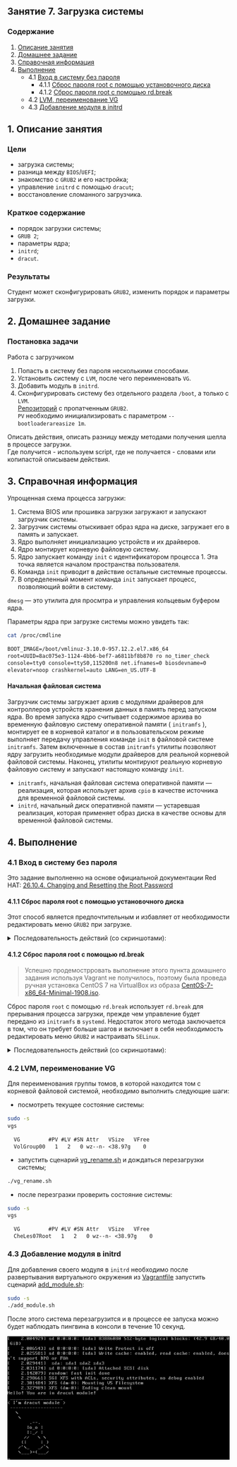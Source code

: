 ## Занятие 7. Загрузка системы  
### Содержание
1. [Описание занятия](#description)  
2. [Домашнее задание](#homework)  
3. [Справочная информация](#info)  
4. [Выполнение](#exec)  
    - 4.1 [Вход в систему без пароля](#nopass)  
        - 4.1.1 [Сброс пароля root с помощью установочного диска](#bootcd)  
        - 4.1.2 [Сброс пароля root с помощью rd.break](#rdbreak)  
    - 4.2 [LVM, переименование VG](#lvm)
    - 4.3 [Добавление модуля в initrd](#initrd)   

## 1. Описание занятия <a name="description"></a>
### Цели
- загрузка системы;  
- разница между `BIOS`/`UEFI`;  
- знакомство с `GRUB2` и его настройка;    
- управление `initrd` с помощью `dracut`;  
- восстановление сломанного загрузчика.  

### Краткое содержание    
- порядок загрузки системы;  
- `GRUB 2`;  
- параметры ядра;  
- `initrd`;  
- `dracut`.  

### Результаты  
Студент может сконфигурировать `GRUB2`, изменить порядок и параметры загрузки.

## 2. Домашнее задание  <a name="homework"></a>
### Постановка задачи  
Работа с загрузчиком
1) Попасть в систему без пароля несколькими способами.  
2) Установить систему с `LVM`, после чего переименовать `VG`.  
3) Добавить модуль в `initrd`.  
4) Сконфигурировать систему без отдельного раздела `/boot`, а только с `LVM`.  
[Репозиторий](https://yum.rumyantsev.com/centos/7/x86_64/) с пропатченным `GRUB2`.  
`PV` необходимо инициализировать с параметром `--bootloaderareasize 1m`.  

Описать действия, описать разницу между методами получения шелла в процессе загрузки.  
Где получится - используем script, где не получается - словами или копипастой описываем действия.

## 3. Справочная информация <a name="info"></a>  

Упрощенная схема процесса загрузки:  
1) Система BIOS или прошивка загрузки загружают и запускают загрузчик системы.  
2) Загрузчик системы отыскивает образ ядра на диске, загружает его в память и запускает.  
3) Ядро выполняет инициализацию устройств и их драйверов.  
4) Ядро монтирует корневую файловую систему.  
5) Ядро запускает команду `init` с идентификатором процесса 1. Эта точка является началом пространства пользователя.  
6) Команда `init` приводит в действие остальные системные процессы.  
7) В определенный момент команда `init` запускает процесс, позволяющий войти в систему.

`dmesg` — это утилита для просмтра и управления кольцевым буфером ядра.


Параметры ядра при загрузке системы можно увидеть так:
```bash
cat /proc/cmdline
```
```console
BOOT_IMAGE=/boot/vmlinuz-3.10.0-957.12.2.el7.x86_64 root=UUID=8ac075e3-1124-4bb6-bef7-a6811bf8b870 ro no_timer_check console=tty0 console=ttyS0,115200n8 net.ifnames=0 biosdevname=0 elevator=noop crashkernel=auto LANG=en_US.UTF-8
```

#### Начальная файловая система
Загрузчик системы загружает архив с модулями драйверов для контроллеров устройств хранения данных в память перед запуском ядра. Во время запуска ядро считывает содержимое архива во временную файловую систему оперативной памяти ( `initramfs` ), монтирует ее в корневой каталог и в пользовательском режиме выполняет передачу управления команде `init` в файловой системе `initramfs`. Затем включенные в состав `initramfs` утилиты позволяют ядру загрузить необходимые модули драйверов для реальной корневой файловой системы. Наконец, утилиты монтируют реальную корневую файловую систему и запускают настоящую команду `init`.

- `initramfs`, начальная файловая система оперативной памяти — реализация, которая использует архив `cpio` в качестве источника для временной файловой системы.  
- `initrd`, начальный диск оперативной памяти — устаревшая реализация, которая применяет образ диска в качестве основы для временной файловой системы.

## 4. Выполнение <a name="exec"></a>  




### 4.1 Вход в систему без пароля  <a name="nopass"></a>  

Это задание выполненно на основе официальной документации Red HAT: [26.10.4. Changing and Resetting the Root Password](https://access.redhat.com/documentation/en-us/red_hat_enterprise_linux/7/html/system_administrators_guide/sec-terminal_menu_editing_during_boot#sec-Changing_and_Resetting_the_Root_Password)


#### 4.1.1 Сброс пароля root с помощью установочного диска <a name="bootcd"></a>  
Этот способ является предпочтительным и избавляет от необходимости редактировать меню `GRUB2` при загрузке.  


<details>
    <summary>Последовательность действий (со скриншотами):</summary>

- Необходимо загрузиться с установочного диска, например, [CentOS-7-x86_64-NetInstall-1908.iso](https://mirror.yandex.ru/centos/7.7.1908/isos/x86_64/CentOS-7-x86_64-NetInstall-1908.iso) ;  

- в предлагаемом меню нужно последовательно выбрать пункты &laquo;Choose Troubleshooting&raquo; и &laquo;Choose Rescue a CentOS System&raquo; ;  
![alt text](screenshots/les07-10.png)  
![alt text](screenshots/les07-11.png)  

- после подтверждения выбора пункта &laquo;Continue&raquo; появится доступ в командную оболочку.  
![alt text](screenshots/les07-12.png)  
![alt text](screenshots/les07-13.png)  

- Следующим шагом будет изменение корня файловой системы:
```bash
chroot /mnt/sysimage
```
![alt text](screenshots/les07-14.png)  

- после чего изменяется пароль супрепользователя:
```bash
passwd
```
и настраивается `SELinux`:
```bash
rm -f /.autorelabel
```
```bash
exit
exit
```

</details>

#### 4.1.2 Сброс пароля root с помощью rd.break <a name="rdbreak"></a>  
> Успешно продемострровать выполнение этого пункта домашнего задания используя Vagrant не получилось, поэтому была проведа ручная установка CentOS 7 на VirtualBox из образа [CentOS-7-x86_64-Minimal-1908.iso](https://mirror.yandex.ru/centos/7.7.1908/isos/x86_64/CentOS-7-x86_64-Minimal-1908.iso).

Сброс пароля `root` с помощью `rd.break` использует `rd.break` для прерывания процесса загрузки, прежде чем управление будет передано из `initramfs` в `systemd`. Недостаток этого метода заключается в том, что он требует больше шагов и включает в себя необходимость редактировать меню `GRUB2` и настраивать `SELinux`.  

<details>
    <summary>Последовательность действий (со скриншотами):</summary>

- После старта системы необходимо в меню `GRUB2` выбрать ядро для загрузки и нажать `e`;  
![alt text](screenshots/les07-20.png)  

- Из строки, которая начинается параметром `linux16` (`linuxefi` для UEFI-систем ), удалить параемтры `rhgb` и `quiet` и в конце строки дописать параметр  
`rd.break enforcing=0`.  
Добавление параметра `inforcing = 0` позволяет исключить трудоемкий процесс перемаркировки `SELinux`. `Initramfs` остановится перед передачей управления ядру Linux, что позволит работать с корневой файловой системой.  
![alt text](screenshots/les07-21.png)  

- перезагрузить систему с измененными параметрами сочетанием клавиш `CTRL`+`X`, после чего появится приглашение `Initramfs`.  
![alt text](screenshots/les07-22.png)  

- Перемонтирование файловой системы с возможностью записи:  
```bash
mount -o remount,rw /sysroot
```
- Изменение корневой файловой системы:  
```bash
chroot /sysroot
```
- Изменение пароля суперпользователя:  
```bash
passwd
```
```console
Changing password for user root.
New password:
Retype new password:
passwd: all authentication tokens updated succesfully.
```
- Пермонтирование файловой системы в режим только для чтения:
```bash
mount -o remount,ro /
```
```bash
exit
exit
```
- восстановление контекста безопасности SELinux файла /etc/shadow:
```bash
restorecon /etc/shadow
setenforce 1
getenforce
```
```console
Enforcing
```

</details>

### 4.2 LVM, переименование VG  <a name="lvm"></a>  

Для переименования группы томов, в которой находится том с корневой файловой системой, необходимо выполнить следующие шаги:  
- посмотреть текущее состояние системы:
```bash
sudo -s
vgs
```
```console
  VG         #PV #LV #SN Attr   VSize   VFree
  VolGroup00   1   2   0 wz--n- <38.97g    0  
```

- запустить сценарий [vg_rename.sh](https://github.com/che-a/OTUS_LinuxAdministrator/blob/master/tasks/07/vg_rename.sh) и дождаться перезагрузки системы;  
```bash
./vg_rename.sh
```
- после перезгразки проверить состояние системы:  
```bash
sudo -s
vgs
```
```console
  VG         #PV #LV #SN Attr   VSize   VFree
  CheLes07Root   1   2   0 wz--n- <38.97g    0
```


### 4.3 Добавление модуля в initrd  <a name="initrd"></a>  

Для добавления своего модуля в `initrd` необходимо после развертывания виртуального окружения из [Vagrantfile](https://github.com/che-a/OTUS_LinuxAdministrator/blob/master/tasks/07/Vagrantfile) запустить сценарий [add_module.sh](https://github.com/che-a/OTUS_LinuxAdministrator/blob/master/tasks/07/add_module.sh):
```bash
sudo -s
./add_module.sh
```
После этого система перезагрузится и в процессе ее запуска можно будет наблюдать пингвина в консоли в течение 10 секунд.

![alt text](screenshots/les07-30.png)  
